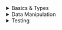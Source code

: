 <details>
<summary>Basics & Types</summary>

# Summary

Python is a **programming language** that uses of a more simple syntax to compose its code. It is a very popular language, especially when it comes to **Data Science**. This is due to some of its libraries, that support data manipulation in the popular JSON and CSV formats.

# REPL (Terminal)

*Read-Eval-Print Loop*

This is the terminal that opens up when you type `python3` in your *bash* ****or *cmd.* It is the default python3 terminal, and it is basically a sandbox place where you can test python commands and their outputs.

# Simple Coding

### Assign value to variable

```python
# VAR
counter = 0
counter += 1
a,b = 'c', 'd' # a = 'c', b = 'd'
a,b = 'cd' # a = 'c', b = 'd'

# SET
head, *tail = (1, 2, 3)
# head = 1
# tail = [2, 3]
```

### Math

```python
>>> 1+1
2
>>> 1-1
0
>>> 1*2
2
>>> 1/1
1
>>> 1//2
0 // Division without remainder
>>> 2**3
8 // Power
>>> f'{22/7:.2f} # PI
'3.14'
```

## JS vs Python

- **Python = `and` `or`;**
- **JS = `&&` `||`;**

### Array Validation

```python
//JS
const a = [1, 2, 3]
const b = [1, 2, 3]
a === b # false

// Python
...
a === b # true
```

### Check number value between

```python
//JS
const temp = 28;
if (temp > 20 && temp <=28) {
	console.log('Temps are great today!');
}

//Python
temp = 28
if 20 < temp <= 28:
	print('Temps are great today!')
```

### Check type of variable

```python
//JS
typeof('I am a string!') # string

// Python
type('I am a string!') # str
```

## Arrays | List | Tuples

```python
cars = ['McLaren Senna', 'BMW 440i', 'Toyota Corolla'] # Array

cars[0] // McLaren Senna
cars[-1] // Toyota Corolla

cars.append('Ford Focus')
cars.remove('BMW 440i')
cars.extend(['Ford Mustang', 'Toyota Yaris', 'Honda Fit']) # Append to original list
cars.index('Honda Fit') # 5 (last index)
cars.sort() # Sort alphabetically
```

### Tuples - Similar to array but cannot be modified during execution time

```python
user = ('Will', 'Smithy', 40)
```

### Set - Unordered array, no repeated values

```python
permissions = { 'member', 'group' }
permissions.add('root')
permissions.union({'user'}) # { 'member', 'group', 'root', 'user' }
permissions.intersection({'user', 'member'}) # { 'user', 'member' }
permissions.difference({'user'}) # { 'member', 'group', 'root' }
```

### Frozenset - Imutable Set (Only return operation, doesn’t apply)

### Dict - Dictionary

```python
people_by_id = { 1: 'Maria', 2: 'Fernanda' }
people_by_name = { 'Maria': 1, 'Fernanda': 2 }

people_by_id[2] # Fernanda
people_by_name['Maria'] # 1
```

## Embedded Functions

### range

```python
range(5) # 0, 1, 2, 3, 4
list(range(5)) # [0, 1, 2, 3, 4]
list(range(1, 5)) # [1, 2, 3, 4]
list(range(1, 10, 2)) # [1, 3, 5, 7, 9]
list(range(10, 0, -2)) # [10, 8, 6, 4, 2]
```

### len

```python
len('Adoleta') # 7
```

## Defs (Functions)

```python
def analyze(text):
	count_words = len(text.split(' '))
	char_counter = dict()
	for char in text:
		if char in char_counter:
			char_counter[char] += 1
		else
			char_counter[char] = 0
	return f'Words: {count_words}\nLetters: {char_counter}'

text_to_analyze= 'Why is testing the test the ultimate testing performance of whom test is supposed to be?'
print(analyze(text_to_analyze)) # Words: X (break line) Letters: Y
```

### “Rest” Parameters

```python
def concat(*strings):
    final_string = ''
    for string in strings:
        final_string += string
        if not string == strings[-1]:
            final_string += ', '
    return final_string

concat('Carlos', 'Cristina')  # 'Carlos, Cristina'

concat('Carlos', 'Cristina', 'Maria')  # 'Carlos, Cristina, Maria'
```

## for..in

```python
restaurants = [
    {'name': 'Restaurant A', 'rating': 4.5},
    {'name': "Restaurant B", 'rating': 2.3},
]
filtered_restaurants = []
for restaurant in restaurants:
    if restaurant['rating'] > 3:
        filtered_restaurants.append(restaurant)
print(filtered_restaurants)  # [{"name": "Restaurant A", "rating": 4.5}]

# OR

filtered_restaurants = [restaurant['name']
                         for restaurant in restaurants
                         if restaurant['rating'] > min_rating]
# ['Restaurant']
```

## ~~map~~ enumerate

```python
languages = ['Python', 'Java', 'JavaScript']

for index, language in enumerate(languages):
    print(f'{index} - {language}')

# 0 - Python \n 1 - Java \n 2 - JavaScript
```

## while (+ fibonacci)

```python
limit = 10
last, next = 0, 1
while last < limit
	print(last)
	last, next = next, last + next
```
</details>
<details>
<summary>Data Manipulation</summary>

# Requirements

Before we dive deep into data manipulation, it is mandatory that we understand some of the most powerful and popular python libraries available to date.

## Input / Output

```python
const message = input('Type in a message: ')
print(f'message is {message}')
```

### print

```python
--- SEPARATOR ---
print('Maria', 'Johnny', 'Mark') # Maria Johnny Mark
print('Maria', 'Johnny', 'Mark', sep=', ') # Maria, Johnny Mark
print('Maria', 'Johnny', 'Mark', sep='\n')
# Maria
# Johnny
# Mark

--- ERROR ---
import sys
print(f'System Error!', file = sys.stderr)
```

## Arguments

```python
#arg_printer.py
import sys

if __name__ == '__main__':
	for index, argument in enumerate(sys.argv):
		print(f'Argument {index}: ${argument}')
```

```bash
python3 arg_printer.py 2 4 'test'
# Argument 0: 2
# Argument 1: 4
# Argument 2: 'test'
```

## Virtual Environment

[venv](https://docs.python.org/3/library/venv.html) is the library that we use to create “virtual environments” to run multiple versions of the same project. This can happen for multiple reasons, one being the dependencies of the project in a library that is outdated, and a new feature needs a new version of the same library.

To **test the new version of the project**, we create a **virtual environment** and leave the old one as a **backup**.

 

```bash
python3 -m venv .venv # Create a new environment called .venv | "." is used to hide the folder
source .venv/bin/activate # Activate the environment directory as the current working directory
```

## File Manipulation

```python
file = open('file.txt', mode='w') # w = write | r = read

file.write('This is the text to be saved!\n') # Create file and write this line
file.write('Second line text') # Write this as second line
file.close() # Remove from memory

file = open('file.txt', mode='r')
content = file.read() # Save both lines in content variable
# ['This is the text to be saved!\n', 'Second line text']
```

### Close In Context

If we open a file inside a contained context using the `with` keyword, this file will be automatically closed after the context execution.

```python
with open('file.txt', mode='w') as file:
	file.write('Something')

file.closed # True
```

## Try..except

```python
try:
	number = '1' / 0
except ZeroDivisionError:
	print('Cannot divide by zero!')
except TypeError:
	print('Cannot use string as a value')

--- FILE ---
try:
	file = open('file.txt', 'r')
except OSError:
	print('File not found')
else:
	# File opened successfully
```

## JSON

Convert `JSON` object into a python compatible `dict`

```python
import json

with open('mail_list.json') as mail_list:
	mail_dict = json.load(mail_list) # mail_dict is now a python dictionary, just like an object
```

Convert a `dict` into a `JSON`

```python
randomArr = [1: 'I', 3: 'random', 2: 'am']
with open('random.json', mode='w') as file:
	content = json.dumps(randomArr)
	file.write(content)
	# --- OR ---
	json.dump(randomArr, file)
```

- .load() - Load content from file
- .loads() - Load content from variable w/ JSON
- .dump() - Save content in file
- .dumps() - Save content in a variable

## CSV

Convert `CSV` object into a python compatible `dict`

```python
import csv

with open('mail_list.csv') as mail_list:
	mail_dict_with_header = csv.reader(mail_list)
	
	header, *mail_dict = csv.reader(mail_list) # First we need to separate the header
	print(mail_dict) # This will return a proper dictionary, with all the values
```

Convert a `dict` into a `CSV`

```python
with open('department_report.csv', mode='w') as file:
    writer = csv.writer(file)

    headers = ['Address', 'Name']
    writer.writerow(headers)

    for address, name in mail_dict.items():
        row = [address, name]
        writer.writerow(row)
```
</details>
<details>
<summary>Testing</summary>

In Python, one of the most popular ~~libraries~~ **frameworks** is `pytest`, and it is the one used here to do integration tests.

```bash
sudo apt install python3-pip # Linux
python3 -m pip install pytest # pytest local installation
```

## Testing a simple function

For the framework to work properly, we need to append a prefix ‘`test_`’ to the **file and def name**

```python
# code.py
def is_odd(number):
	'''Return True if number is odd, else returns False'''
	return number % 2 != 0

# **test_**code.py
from code import is_odd

def **test_**is_odd_when_number_is_odd_returns_true():
    assert is_odd(3) is True

def **test_**is_odd_when_number_is_even_returns_false():
    assert is_odd(2) is False
```

If a test has gone wrong, it will throw an `AssertionError`. To run the tests, execute:

```bash
python3 -m pytest
```

## Testing an error

This next section will test if a block execution raises an error, the error type and the text content.

```python
#code.py
def divide(a, b):
	'''Return the division between number a and b'''
	return a / b

#test_code.py
import pytest
from code import divide

def test_divide_when_other_number_is_zero_raises_an_exception():
    with pytest.raises(ZeroDivisionError, match="division by zero"):
        divide(2, 0)
```

## Fixture

Fixture is a way to provide context in a python test. This context is provided to the function being tested as a parameter.

```python
@pytest.fixture # [Decorator](https://docs.python.org/pt-br/3/glossary.html#term-decorator)
def mails():
	return [
		{ 'name': 'Alex', 'address': 'Dummy Street, 85' },
		{ 'name': 'Cristina', 'address': '' },
	]

def test_get_list_of_names_in_mail_list(mails):
	assert get_list_of_names_in_mail_list(mails) == ['Alex', 'Cristina']
```

The example above is a very simple implementation, but the resource can be used as a **database connection implementation**, or pretty much anything else!
</details>